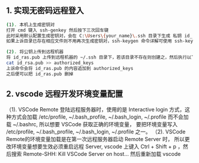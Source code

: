 ## 1. 实现无密码远程登入
~~~bash
(1). 本机上生成密钥对
打开 cmd 键入 ssh-genkey 然后按下三次回车键
此时采用默认配置生成密钥对，会在 C:\Users\{your_name}\.ssh 目录下生成 私钥 id_ras 和公钥 id_ras.pub
如果上诉目录已存在相应文件则不用再次生成密钥对，ssh-keygen 命令详解可使用 ssh-keygen --help 查看

(2). 将公钥上传到远程机器
将 id_ras.pub 上传到远程机器的 ~/.ssh 目录下，若该目录不存在则创建之，然后执行以下命令
cat id_rsa.pub >> authorized_keys
上诉命令会将 id_ras.pub 的内容追加到 authorized_keys
之后便可以把 id_ras.pub 删掉
~~~

## 2. vscode 远程开发环境变量配置
（1). VSCode Remote 登陆远程服务器时，使用的是 Interactive login 方式，这种方式会加载 /etc/profile, ~/.bash_profile, ~/.bash_login, ~/.profile 而不会加载 ~/.bashrc, 所以想要 VSCode 获取正确的环境变量， 要把环境变量写入 /etc/profile, ~/.bash_profile, ~/.bash_login, ~/.profile 之一。
（2). VSCode Remote的环境变量加载是在第一次远程服务器启动 Remote Server 时， 所以更改环境变量想要生效必须重启远程 Server, vscode 上键入 Ctrl + Shift + p ，然后搜索 Remote-SHH: Kill VSCode Server on host... 然后重新加载 vscode

